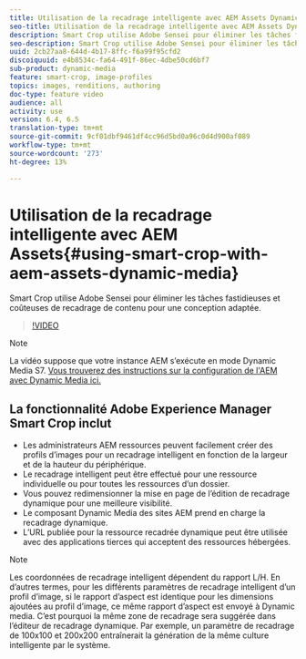 ```yaml
---
title: Utilisation de la recadrage intelligente avec AEM Assets Dynamic Media
seo-title: Utilisation de la recadrage intelligente avec AEM Assets Dynamic Media
description: Smart Crop utilise Adobe Sensei pour éliminer les tâches fastidieuses et coûteuses de recadrage de contenu pour une conception adaptée.
seo-description: Smart Crop utilise Adobe Sensei pour éliminer les tâches fastidieuses et coûteuses de recadrage de contenu pour une conception adaptée.
uuid: 2cb27aa8-644d-4b17-8ffc-f6a99f95cfd2
discoiquuid: e4b8534c-fa64-491f-86ec-4dbe50cd6bf7
sub-product: dynamic-media
feature: smart-crop, image-profiles
topics: images, renditions, authoring
doc-type: feature video
audience: all
activity: use
version: 6.4, 6.5
translation-type: tm+mt
source-git-commit: 9cf01dbf9461df4cc96d5bd0a96c0d4d900af089
workflow-type: tm+mt
source-wordcount: '273'
ht-degree: 13%

---
```



# Utilisation de la recadrage intelligente avec AEM Assets{#using-smart-crop-with-aem-assets-dynamic-media}

Smart Crop utilise Adobe Sensei pour éliminer les tâches fastidieuses et coûteuses de recadrage de contenu pour une conception adaptée.

>[!VIDEO](https://video.tv.adobe.com/v/21519/)

>[!NOTE]
>
>La vidéo suppose que votre instance AEM s’exécute en mode Dynamic Media S7. [Vous trouverez des instructions sur la configuration de l&#39;AEM avec Dynamic Media ici.](https://helpx.adobe.com/experience-manager/6-3/assets/using/config-dynamic-fp-14410.html)

## La fonctionnalité Adobe Experience Manager Smart Crop inclut

* Les administrateurs AEM ressources peuvent facilement créer des profils d’images pour un recadrage intelligent en fonction de la largeur et de la hauteur du périphérique.
* Le recadrage intelligent peut être effectué pour une ressource individuelle ou pour toutes les ressources d’un dossier.
* Vous pouvez redimensionner la mise en page de l’édition de recadrage dynamique pour une meilleure visibilité.
* Le composant Dynamic Media des sites AEM prend en charge la recadrage dynamique.
* L’URL publiée pour la ressource recadrée dynamique peut être utilisée avec des applications tierces qui acceptent des ressources hébergées.

>[!NOTE]
>
>Les coordonnées de recadrage intelligent dépendent du rapport L/H. En d’autres termes, pour les différents paramètres de recadrage intelligent d’un profil d’image, si le rapport d’aspect est identique pour les dimensions ajoutées au profil d’image, ce même rapport d’aspect est envoyé à Dynamic media. C’est pourquoi la même zone de recadrage sera suggérée dans l’éditeur de recadrage dynamique. Par exemple, un paramètre de recadrage de 100x100 et 200x200 entraînerait la génération de la même culture intelligente par le système.
